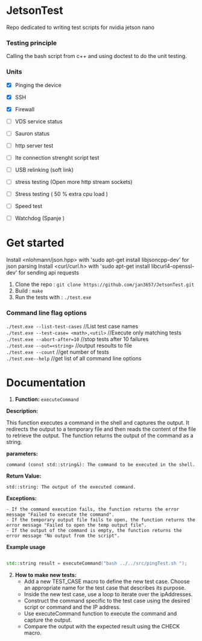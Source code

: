 # JetsonTest
Repo dedicated to writing test scripts for nvidia jetson nano

<h3> Testing principle </h3>
Calling the bash script from c++ and using doctest to do the unit testing.
 

<h3> Units </h3>

- [x] Pinging the device  
- [x] SSH 
- [x] Firewall 
- [ ] VDS service status  
- [ ] Sauron status  
- [ ] http server test  
- [ ] lte connection strenght script test 
- [ ] USB relinking (soft link)
- [ ] stress testing (Open more http stream sockets)
- [ ] Stress testing ( 50 % extra cpu load )
- [ ] Speed test
- [ ] Watchdog (Spanje )



 
 
 # Get started
 Install <nlohmann/json.hpp> with 'sudo apt-get install libjsoncpp-dev' for json parsing
 Install <curl/curl.h> with 'sudo apt-get install libcurl4-openssl-dev' for sending api requests
 1) Clone the repo : `git clone https://github.com/jan3657/JetsonTest.git`
 2) Build : `make`
 3) Run the tests with : `./test.exe`

 <h3> Command line flag options </h3>  

`./test.exe --list-test-cases`          //List test case names  
`./test.exe --test-case= <math>,<util>` //Execute only matching tests   
`./test.exe --abort-after=10`           //stop tests after 10 failures   
`./test.exe --out=<string>`             //output resoults to file  
`./test.exe --count`                    //get number of tests  
`./test.exe--help`                      //get list of all command line options  


 # Documentation 

1) **Function:** `executeCommand`

**Description:**

This function executes a command in the shell and captures the output. It redirects the output to a temporary file and then reads the content of the file to retrieve the output. The function returns the output of the command as a string.

**parameters:**


    command (const std::string&): The command to be executed in the shell.

**Return Value:**

    std::string: The output of the executed command.

**Exceptions:**

    - If the command execution fails, the function returns the error message "Failed to execute the command".
    - If the temporary output file fails to open, the function returns the error message "Failed to open the temp output file".
    - If the output of the command is empty, the function returns the error message "No output from the script".

 **Example usage**
 ```c++

 std::string result = executeCommand("bash ../../src/pingTest.sh ");
```

2) **How to make new tests:**
    - Add a new TEST_CASE macro to define the new test case.
      Choose an appropriate name for the test case that describes its purpose.
    - Inside the new test case, use a loop to iterate over the ipAddresses.
    - Construct the command specific to the test case using the desired script or command and the IP address.
    - Use executeCommand function to execute the command and capture the output.
    - Compare the output with the expected result using the CHECK macro.
